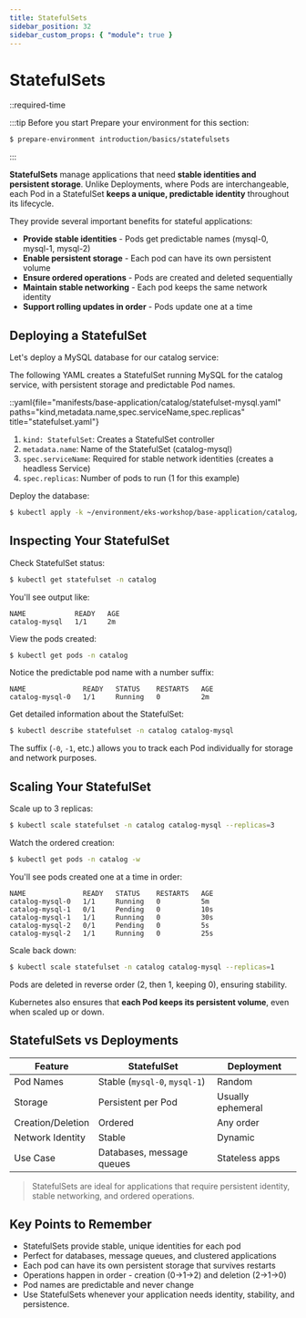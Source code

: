 ```yaml
---
title: StatefulSets
sidebar_position: 32
sidebar_custom_props: { "module": true }
---
```


# StatefulSets

::required-time

:::tip Before you start
Prepare your environment for this section:

```bash timeout=300 wait=10
$ prepare-environment introduction/basics/statefulsets
```

:::

**StatefulSets** manage applications that need **stable identities and persistent storage**. Unlike Deployments, where Pods are interchangeable, each Pod in a StatefulSet **keeps a unique, predictable identity** throughout its lifecycle.

They provide several important benefits for stateful applications:
- **Provide stable identities** - Pods get predictable names (mysql-0, mysql-1, mysql-2)
- **Enable persistent storage** - Each pod can have its own persistent volume
- **Ensure ordered operations** - Pods are created and deleted sequentially
- **Maintain stable networking** - Each pod keeps the same network identity
- **Support rolling updates in order** - Pods update one at a time

## Deploying a StatefulSet

Let's deploy a MySQL database for our catalog service:

The following YAML creates a StatefulSet running MySQL for the catalog service, with persistent storage and predictable Pod names.

::yaml{file="manifests/base-application/catalog/statefulset-mysql.yaml" paths="kind,metadata.name,spec.serviceName,spec.replicas" title="statefulset.yaml"}

1. `kind: StatefulSet`: Creates a StatefulSet controller
2. `metadata.name`: Name of the StatefulSet (catalog-mysql)
3. `spec.serviceName`: Required for stable network identities (creates a headless Service)
4. `spec.replicas`: Number of pods to run (1 for this example)

Deploy the database:
```bash
$ kubectl apply -k ~/environment/eks-workshop/base-application/catalog/
```

## Inspecting Your StatefulSet

Check StatefulSet status:
```bash
$ kubectl get statefulset -n catalog
```

You'll see output like:
```
NAME            READY   AGE
catalog-mysql   1/1     2m
```

View the pods created:
```bash
$ kubectl get pods -n catalog
```

Notice the predictable pod name with a number suffix:
```
NAME              READY   STATUS    RESTARTS   AGE
catalog-mysql-0   1/1     Running   0          2m
```

Get detailed information about the StatefulSet:
```bash
$ kubectl describe statefulset -n catalog catalog-mysql
```

The suffix (`-0`, `-1`, etc.) allows you to track each Pod individually for storage and network purposes.

## Scaling Your StatefulSet

Scale up to 3 replicas:
```bash
$ kubectl scale statefulset -n catalog catalog-mysql --replicas=3
```

Watch the ordered creation:
```bash
$ kubectl get pods -n catalog -w
```

You'll see pods created one at a time in order:
```
NAME              READY   STATUS    RESTARTS   AGE
catalog-mysql-0   1/1     Running   0          5m
catalog-mysql-1   0/1     Pending   0          10s
catalog-mysql-1   1/1     Running   0          30s
catalog-mysql-2   0/1     Pending   0          5s
catalog-mysql-2   1/1     Running   0          25s
```

Scale back down:
```bash
$ kubectl scale statefulset -n catalog catalog-mysql --replicas=1
```

Pods are deleted in reverse order (2, then 1, keeping 0), ensuring stability.

Kubernetes also ensures that **each Pod keeps its persistent volume**, even when scaled up or down.

## StatefulSets vs Deployments
| Feature           | StatefulSet                   | Deployment        |
| ----------------- | ----------------------------- | ----------------- |
| Pod Names         | Stable (`mysql-0`, `mysql-1`) | Random            |
| Storage           | Persistent per Pod            | Usually ephemeral |
| Creation/Deletion | Ordered                       | Any order         |
| Network Identity  | Stable                        | Dynamic           |
| Use Case          | Databases, message queues     | Stateless apps    |

> StatefulSets are ideal for applications that require persistent identity, stable networking, and ordered operations.

## Key Points to Remember

* StatefulSets provide stable, unique identities for each pod
* Perfect for databases, message queues, and clustered applications
* Each pod can have its own persistent storage that survives restarts
* Operations happen in order - creation (0→1→2) and deletion (2→1→0)
* Pod names are predictable and never change
* Use StatefulSets whenever your application needs identity, stability, and persistence.